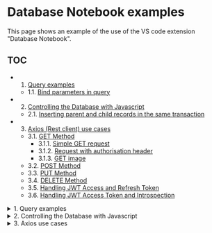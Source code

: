 # Database Notebook examples

This page shows an example of the use of the VS code extension "Database Notebook".

## TOC

- 1. [Query examples](#1-query-examples)
  - 1.1. [Bind parameters in query](#11-bind-parameters-in-query)
- 2. [Controlling the Database with Javascript](#2-controlling-the-database-with-javascript)
  - 2.1. [Inserting parent and child records in the same transaction](#21-inserting-parent-and-child-records-in-the-same-transaction)
- 3. [Axios (Rest client) use cases](#3-axios-use-cases)
  - 3.1. [GET Method](#31-get-method)
    - 3.1.1. [Simple GET request](#311-simple-get-request)
    - 3.1.2. [Request with authorisation header](#312-request-with-authorisation-header)
    - 3.1.3. [GET image](#313-get-image)
  - 3.2. [POST Method](#32-post-method)
  - 3.3. [PUT Method](#33-put-method)
  - 3.4. [DELETE Method](#34-delete-method)
  - 3.5. [Handling JWT Access and Refresh Token](#35-handling-jwt-access-and-refresh-token)
  - 3.6. [Handling JWT Access Token and Introspection](#36-handling-jwt-access-token-and-introspection)

<details>

<summary>1. Query examples</summary>

## 1. Query examples

SQL statements can be issued by specifying "SQL" as the language of the cell.

### Define cells.

```sql
SELECT customer_no, age FROM customer WHERE age IN (10, 20, 30) ORDER BY customer_no
```

### Execution Result.

`[Query Result]` 3 rows in set (0.00 sec)
| ROW | customer_no | age |
| ---: | ---: | ---: |
| 1 | 7566 | 10 |
| 2 | 7698 | 30 |
| 3 | 7782 | 20 |

### 1.1. Bind parameters in query

#### Define cells.

Cell[1] Defines the shared values within the notebook in the "JSON" language.

```json
{
  "customer_no": 7600,
  "age_list": [10, 20, 30]
}
```

Cell[2] Defines the query within the notebook in the "SQL" language.

Colon + variable name to specify bind variables.

```sql
SELECT customer_no, age FROM customer
WHERE age IN ( :age_list ) AND customer_no > :customer_no
```

### Execution Result.

Cell[1] (JSON variables cell)

OK: updated 2 variables

Cell[2] (SQL cell)

`[Query Result]` 2 rows in set (0.00 sec)
| ROW | customer_no | age |
| ---: | ---: | ---: |
| 1 | 7698 | 30 |
| 2 | 7782 | 20 |

</details>

<details>

<summary>2. Controlling the Database with Javascript</summary>

## 2. Controlling the Database with Javascript

### 2.1. Inserting parent and child records in the same transaction

#### Define cells.

```js
// Get a connection definition by specifying the "Connection name" defined in the "DB Explorer".
const connectionSetting = getConnectionSettingByName("localPostgres");

// https://github.com/l-v-yonsama/db-drivers/blob/main/doc/classes/DBDriverResolver.md#flowtransaction
const { ok, message, result } = await DBDriverResolver.getInstance().flowTransaction(
  connectionSetting,
  async (driver) => {
    // https://github.com/l-v-yonsama/db-drivers/blob/main/doc/classes/RDSBaseDriver.md#requestsql

    // for PostgreSQL
    const { rows } = await driver.requestSql({
      sql: "INSERT INTO order1 (customer_no, order_date, amount) VALUES (10, '2024-01-01', 300) RETURNING order_no AS inserted_no",
    });
    const orderNo = rows[0].values["inserted_no"];

    // for MySQL
    // const { summary } = await driver.requestSql({sql:"INSERT INTO testdb.order (customer_no, order_date, amount) VALUES (10, '2024-01-01', 300)"});
    // const orderNo = summary.insertId;

    for (let i = 1; i <= 3; i++) {
      // https://github.com/l-v-yonsama/db-drivers/blob/main/doc/modules.md#normalizequery
      const { query, binds } = normalizeQuery({
        query:
          "INSERT INTO order_detail (order_no, detail_no, item_no, amount) VALUES (:order_no, :detail_no, :item_no, :amount)",
        bindParams: { order_no: orderNo, detail_no: i, item_no: i * 50, amount: 100 },
        toPositionedParameter: driver.isPositionedParameterAvailable(),
      });
      await driver.requestSql({ sql: query, conditions: { binds } });
    }

    return `Inserted order_no is ${orderNo}`;
  },
  { transactionControlType: "rollbackOnError" }
);

console.log("ok", ok);
console.log("message", message);
console.log("result", result);
```

#### Execution Result.

```text
ok true
message
result Inserted order_no is 25
```

</details>

<details>

<summary>3. Axios use cases</summary>

## 3. Axios use cases

### 3.1. Get Method

#### 3.1.1. Simple GET request

##### Define cells.

Cell[1] "Get the requester's IP Address." in the "Javascript" language.

```js
const url = "https://httpbin.org/ip";
const res = await axios.get(url);

// Save the contents of the HttpResponse as cell output data.
writeResponseData(res);
```

##### Execution Result.

`[STATUS]`:200 OK😀 `[Content-Type]`:application/json `[Content-Length]`:28 B `[Elapsed Time]`:793 ms

```json
{
  "origin": "133.175.237.192"
}
```

#### 3.1.2. Request with authorisation header

##### Define cells.

Cell[1] "Specify Authorisation in the Request header and request." in the "Javascript" language.

```js
const url = "https://httpbin.org/ip";
const headers = {
  "Authorization": `Bearer ${variables.get("token")}`,
  "Content-Type": "application/json",
};
const res = await axios.get(url, { headers });

// Save the contents of the HttpResponse as cell output data.
writeResponseData(res);
```

##### Execution Result.

`[STATUS]`:200 OK😀 `[Content-Type]`:application/json `[Content-Length]`:28 B `[Elapsed Time]`:771 ms

```json
{
  "origin": "119.243.213.238"
}
```

#### 3.1.3. Get Image

##### Define cells.

Cell[1] "Specify 'arraybuffer' as responseType and preview the acquired image." in the "Javascript" language.

```js
const url = "https://www.gstatic.com/webp/gallery/1.webp";
const res = await axios.get(url, {
  responseType: "arraybuffer",
});

// Save the contents of the HttpResponse as cell output data.
writeResponseData(res);
```

##### Execution Result.

`[STATUS]`:200 OK😀 `[Content-Type]`:image/webp `[Content-Length]`:106 KB `[Elapsed Time]`:142 ms

<img style='max-width:128px;max-height:64px;' src='https://www.gstatic.com/webp/gallery/1.webp'>

### 3.2. Post Method

##### Define cells.

Cell[1] "Post data in json format." in the "Javascript" language.

```js
const url = "https://httpbin.org/post";
const body = { a: 1, b: "aa" };
const headers = {
  //  'Authorization': `Bearer ${variables.get('token')}`,
  "Content-Type": "application/json",
};
const res = await axios.post(url, body, { headers });

// Save the contents of the HttpResponse as cell output data.
writeResponseData(res);
```

##### Execution Result.

`[STATUS]`:200 OK😀 `[Content-Type]`:application/json `[Content-Length]`:418 B `[Elapsed Time]`:871 ms

```json
{
  "args": {},
  "data": "{\"a\":1,\"b\":\"aa\"}",
  "files": {},
  "form": {},
  "headers": {
    "Accept": "application/json, text/plain, */*",
    "Accept-Encoding": "gzip, compress, deflate, br",
    "Content-Length": "16",
    "Content-Type": "applic...

ℹ️ (256/511) Abbreviated. Push "Open response" button to show all without abbreviation.
```

### 3.3. Put Method

##### Define cells.

Cell[1] "Put data in json format." in the "Javascript" language.

```js
const url = "https://httpbin.org/put";
const body = { a: 1, b: "aa" };
const headers = {
  //  'Authorization': `Bearer ${variables.get('token')}`,
  "Content-Type": "application/json",
};
const res = await axios.put(url, body, { headers });

// Save the contents of the HttpResponse as cell output data.
writeResponseData(res);
```

##### Execution Result.

`[STATUS]`:200 OK😀 `[Content-Type]`:application/json `[Content-Length]`:417 B `[Elapsed Time]`:846 ms

```json
{
  "args": {},
  "data": "{\"a\":1,\"b\":\"aa\"}",
  "files": {},
  "form": {},
  "headers": {
    "Accept": "application/json, text/plain, */*",
    "Accept-Encoding": "gzip, compress, deflate, br",
    "Content-Length": "16",
    "Content-Type": "applic...

ℹ️ (256/510) Abbreviated. Push "Open response" button to show all without abbreviation.
```

### 3.4. Delete Method

##### Define cells.

Cell[1] "Delete the resouce." in the "Javascript" language.

```js
const url = "https://httpbin.org/delete";
const headers = {
  //  'Authorization': `Bearer ${variables.get('token')}`,
  "Content-Type": "application/json",
};
const res = await axios.delete(url, { headers });
writeResponseData(res);
```

##### Execution Result.

`[STATUS]`:200 OK😀 `[Content-Type]`:application/json `[Content-Length]`:364 B `[Elapsed Time]`:815 ms

```json
{
  "args": {},
  "data": "",
  "files": {},
  "form": {},
  "headers": {
    "Accept": "application/json, text/plain, */*",
    "Accept-Encoding": "gzip, compress, deflate, br",
    "Content-Type": "application/json",
    "Host": "httpbin.org",
    "User-...

ℹ️ (256/436) Abbreviated. Push "Open response" button to show all without abbreviation.
```

### 3.5. Handling JWT Access and Refresh Token

#### 2.5.1. Define cells.

Cell[1] Defines the shared values within the notebook in the "JSON" language.

Variables 'accessToken' and 'refreshToken' are set to be overwritten by subsequent "Javascript" cell executions, so empty characters are fine.

```json
{
  "baseUrl": "http://localhost:6100",
  "clientSecret": "uNoquxIP6fwLYa2FAqXAFwGeXv9mctrL",
  "accessToken": "",
  "refreshToken": "",
  "username": "test.user.b1",
  "password": "abc"
}
```

Cell[2] 'Retreive an access token and a refresh token and store their contents in a variable cell' in the "Javascript" language.

```js
const url = `${variables.get("baseUrl")}/realms/test-realm-99/protocol/openid-connect/token`;
const body = {
  client_id: "admin-cli",
  client_secret: variables.get("clientSecret"),
  scope: "openid",
  username: variables.get("username"),
  password: variables.get("password"),
  grant_type: "password",
};
const headers = {
  "Content-Type": "application/x-www-form-urlencoded",
};
const res = await axios.post(url, body, { headers });

// Save the contents of the HttpResponse as cell output data.
// The contents can be checked in detail by pressing the "Open response" button.
writeResponseData(res);

if (res.status === 200 && res.data?.access_token) {
  // Overwrite the value of "Access token" in the variable declaration cell.
  variablesCell.setKeyValueAtFirst("accessToken", res.data.access_token);

  // Decode the JWT (JSON Web Token) and print the contents to stdout.
  console.log("jwt=", decodeJwt(res.data.access_token));

  if (res.data?.refresh_token) {
    variablesCell.setKeyValueAtFirst("refreshToken", res.data.refresh_token);
  }
}
```

Cell[3] 'Use the refresh token to retrieve the access token again.' in the "Javascript" language.

```js
const url = `${variables.get("baseUrl")}/realms/test-realm-99/protocol/openid-connect/token`;
const body = {
  client_id: "admin-cli",
  client_secret: variables.get("clientSecret"),
  refresh_token: variables.get("refreshToken"),
  grant_type: "refresh_token",
};
const headers = {
  "Content-Type": "application/x-www-form-urlencoded",
};
const res = await axios.post(url, body, { headers });

// Save the contents of the HttpResponse as cell output data.
// The contents can be checked in detail by pressing the "Open response" button.
writeResponseData(res);

if (res.status === 200 && res.data?.access_token) {
  // Overwrite the value of "Access token" in the variable declaration cell.
  variablesCell.setKeyValueAtFirst("accessToken", res.data.access_token);

  if (res.data?.refresh_token) {
    variablesCell.setKeyValueAtFirst("refreshToken", res.data.refresh_token);
  }
}
```

#### 2.5.2. Execution Result.

Cell[1] (JSON variables cell)

```
OK: updated 6 variables
```

Cell[2] (Javascript cell)

```text
jwt= {
  header: {
    alg: 'RS256',
    typ: 'JWT',
    kid: 'QuMj-IU5p7hiaIjlFOO9GOGgb45l73yBS5zO-OYqYFs'
  },
  payload: {
    exp: 1705197837,
    iat: 1705197297,
    jti: '2effbd62-bb1b-4951-9097-8b7a8da56c76',
    iss: 'http://localhost:6100/realms/test-realm-99',
    sub: '5ec84293-5c52-4075-af34-40d357932ff7',
    typ: 'Bearer',
    azp: 'admin-cli',
    session_state: '464ce63e-e5dd-4b06-87c8-7e594525016e',
    acr: '1',
    scope: 'openid profile email',
    sid: '464ce63e-e5dd-4b06-87c8-7e594525016e',
    email_verified: true,
    name: 'fn1 ln1',
    preferred_username: 'test.user.b1',
    given_name: 'fn1',
    family_name: 'ln1',
    picture: 'https://example.com/u/1234?v=4',
    email: 'test-realm-99+testuserb1@example.com'
  }
}
```

`[STATUS]`:200 OK😀 `[Content-Type]`:application/json `[Content-Length]`:3 KB `[Elapsed Time]`:85 ms

```json
{
  "access_token": "eyJhbGciOiJSUzI1NiIsInR5cCIgOiAiSldUIiwia2lkIiA6ICJRdU1qLUlVNXA3aGlhSWpsRk9POUdPR2diNDVsNzN5QlM1ek8tT1lxWUZzIn0.eyJleHAiOjE3MDUxOTc4MzcsImlhdCI6MTcwNTE5NzI5NywianRpIjoiMmVmZmJkNjItYmIxYi00OTUxLTkwOTctOGI3YThkYTU2Yzc2IiwiaXNzIjoiaHR0cDo...

ℹ️ (256/3362) Abbreviated. Push "Open resource" button to show all without abbreviation.
```

Cell[3] (Javascript cell)

`[STATUS]`:200 OK😀 `[Content-Type]`:application/json `[Content-Length]`:3 KB `[Elapsed Time]`:27 ms

```json
{
  "access_token": "eyJhbGciOiJSUzI1NiIsInR5cCIgOiAiSldUIiwia2lkIiA6ICJRdU1qLUlVNXA3aGlhSWpsRk9POUdPR2diNDVsNzN5QlM1ek8tT1lxWUZzIn0.eyJleHAiOjE3MDUxOTc3MjUsImlhdCI6MTcwNTE5NzI5OCwianRpIjoiOTIwNzllOTctMjg5MS00YzI0LWFjNjItZjQzMjU1ODEzZDVmIiwiaXNzIjoiaHR0cDo...

ℹ️ (256/3362) Abbreviated. Push "Open resource" button to show all without abbreviation.
```

### 3.6. Handling JWT Access Token and Introspection

#### 3.6.1. Define cells.

Cell[1] Defines the shared values within the notebook in the "JSON" language.

Variables 'accessToken' and 'refreshToken' are set to be overwritten by subsequent "Javascript" cell executions, so empty characters are fine.

```json
{
  "baseUrl": "http://localhost:6100",
  "clientSecret": "uNoquxIP6fwLYa2FAqXAFwGeXv9mctrL",
  "accessToken": "",
  "refreshToken": "",
  "username": "test.user.b1",
  "password": "abc"
}
```

Cell[2] 'Retreive an access token and a refresh token and store their contents in a variable cell' in the "Javascript" language.

```js
const url = `${variables.get("baseUrl")}/realms/test-realm-99/protocol/openid-connect/token`;
const body = {
  client_id: "admin-cli",
  client_secret: variables.get("clientSecret"),
  scope: "openid",
  username: variables.get("username"),
  password: variables.get("password"),
  grant_type: "password",
};
const headers = {
  "Content-Type": "application/x-www-form-urlencoded",
};
const res = await axios.post(url, body, { headers });

// Save the contents of the HttpResponse as cell output data.
// The contents can be checked in detail by pressing the "Open response" button.
writeResponseData(res);

if (res.status === 200 && res.data?.access_token) {
  // Overwrite the value of "Access token" in the variable declaration cell.
  variablesCell.setKeyValueAtFirst("accessToken", res.data.access_token);

  // Decode the JWT (JSON Web Token) and print the contents to stdout.
  console.log("jwt=", decodeJwt(res.data.access_token));

  if (res.data?.refresh_token) {
    variablesCell.setKeyValueAtFirst("refreshToken", res.data.refresh_token);
  }
}
```

Cell[3] 'Introspect the access token.' in the "Javascript" language.

```js
const url = `${variables.get(
  "baseUrl"
)}/realms/test-realm-99/protocol/openid-connect/token/introspect`;
const body = {
  token: variables.get("accessToken"),
  token_type_hint: "access_token",
};
const headers = {
  "Content-Type": "application/x-www-form-urlencoded",
};
const auth = {
  username: "admin-cli",
  password: variables.get("clientSecret"),
};
const res = await axios.post(url, body, { auth, headers });
writeResponseData(res);
```

#### 3.6.2. Execution Result.

Cell[1] (JSON variables cell)

```
OK: updated 6 variables
```

Cell[2] (Javascript cell)

`[STATUS]`:200 OK😀 `[Content-Type]`:application/json `[Content-Length]`:3 KB `[Elapsed Time]`:87 ms

```json
{
  "access_token": "eyJhbGciOiJSUzI1NiIsInR5cCIgOiAiSldUIiwia2lkIiA6ICJRdU1qLUlVNXA3aGlhSWpsRk9POUdPR2diNDVsNzN5QlM1ek8tT1lxWUZzIn0.eyJleHAiOjE3MDU0OTI0NTMsImlhdCI6MTcwNTQ5MTkxMywianRpIjoiMWFjODAzYTYtNGU4My00MTJhLThhYjEtY2I2Y2I4MDU1ZjYxIiwiaXNzIjoiaHR0cDo...

ℹ️ (256/3362) Abbreviated. Push "Open response" button to show all without abbreviation.
```

Cell[3] (Javascript cell)

`[STATUS]`:200 OK😀 `[Content-Type]`:application/json `[Content-Length]`:618 B `[Elapsed Time]`:17 ms

```json
{
  "exp": 1705492453,
  "iat": 1705491913,
  "jti": "1ac803a6-4e83-412a-8ab1-cb6cb8055f61",
  "iss": "http://localhost:6100/realms/test-realm-99",
  "sub": "5ec84293-5c52-4075-af34-40d357932ff7",
  "typ": "Bearer",
  "azp": "admin-cli",
  "session_state":...

ℹ️ (256/703) Abbreviated. Push "Open response" button to show all without abbreviation.
```

</details>
